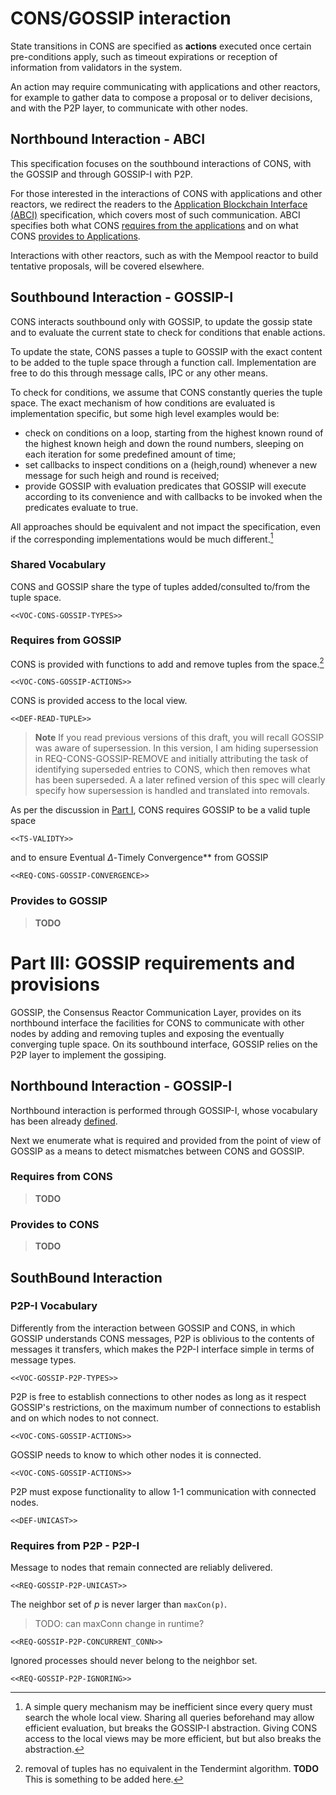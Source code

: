 # CONS/GOSSIP interaction

State transitions in CONS are specified as **actions** executed once certain pre-conditions apply, such as timeout expirations or reception of information from validators in the system.

An action may require communicating with applications and other reactors, for example to gather data to compose a proposal or to deliver decisions, and with the P2P layer, to communicate with other nodes.

## Northbound Interaction - ABCI

This specification focuses on the southbound interactions of CONS, with the GOSSIP and through GOSSIP-I with P2P.

For those interested in the interactions of CONS with applications and other reactors, we redirect the readers to the [Application Blockchain Interface (ABCI)](../../abci/) specification, which covers most of such communication.
ABCI specifies both what CONS [requires from the applications](../../abci/abci%2B%2B_app_requirements.md) and on what CONS [provides to Applications](../../abci/abci%2B%2B_tmint_expected_behavior.md).

Interactions with other reactors, such as with the Mempool reactor to build tentative proposals, will be covered elsewhere.

## Southbound Interaction - GOSSIP-I

CONS interacts southbound only with GOSSIP, to update the gossip state and to evaluate the current state to check for conditions that enable actions.

To update the state, CONS passes a tuple to GOSSIP with the exact content to be added to the tuple space through a function call.
Implementation are free to do this through message calls, IPC or any other means.

To check for conditions, we assume that CONS constantly queries the tuple space.
The exact mechanism of how conditions are evaluated is implementation specific, but some high level examples would be:

- check on conditions on a loop, starting from the highest known round of the highest known heigh and down the round numbers, sleeping on each iteration for some predefined amount of time;
- set callbacks to inspect conditions on a (heigh,round) whenever a new message for such heigh and round is received;
- provide GOSSIP with evaluation predicates that GOSSIP will execute according to its convenience and with callbacks to be invoked when the predicates evaluate to true.

All approaches should be equivalent and not impact the specification, even if the corresponding implementations would be much different.[^setsOfPred]

[^setsOfPred]: A simple query mechanism may be inefficient since every query must search the whole local view.
Sharing all queries beforehand may allow efficient evaluation, but breaks the GOSSIP-I abstraction.
Giving CONS access to the local views may be more efficient, but but also breaks the abstraction.

### Shared Vocabulary

CONS and GOSSIP share the type of tuples added/consulted to/from the tuple space.

```qnt reactor.gen.qnt
<<VOC-CONS-GOSSIP-TYPES>>
```

### Requires from GOSSIP

CONS is provided with functions to add and remove tuples from the space.[^removal]

[^removal]: removal of tuples has no equivalent in the Tendermint algorithm. **TODO** This is something to be added here.

```qnt reactor.gen.qnt
<<VOC-CONS-GOSSIP-ACTIONS>>
```

CONS is provided access to the local view.

```qnt reactor.gen.qnt
<<DEF-READ-TUPLE>>
```

> **Note**
> If you read previous versions of this draft, you will recall GOSSIP was aware of supersession. In this version, I am hiding supersession in REQ-CONS-GOSSIP-REMOVE and initially attributing the task of identifying superseded entries to CONS, which then removes what has been superseded. A a later refined version of this spec will clearly specify how supersession is handled and translated into removals.

As per the discussion in [Part I](#part-1-background), CONS requires GOSSIP to be a valid tuple space

```qnt reactor.gen.qnt
<<TS-VALIDTY>>
```

and to ensure Eventual $\Delta$-Timely Convergence** from GOSSIP

```qnt reactor.gen.qnt
<<REQ-CONS-GOSSIP-CONVERGENCE>>
```

### Provides to GOSSIP

> **TODO**

# Part III: GOSSIP requirements and provisions

GOSSIP, the Consensus Reactor Communication Layer, provides on its northbound interface the facilities for CONS to communicate with other nodes by adding and removing tuples and exposing the eventually converging tuple space.
On its southbound interface, GOSSIP relies on the P2P layer to implement the gossiping.

## Northbound Interaction - GOSSIP-I

Northbound interaction is performed through GOSSIP-I, whose vocabulary has been already [defined](#gossip-i-vocabulary).

Next we enumerate what is required and provided from the point of view of GOSSIP as a means to detect mismatches between CONS and GOSSIP.

### Requires from CONS
>
> **TODO**

### Provides to CONS
>
> **TODO**

## SouthBound Interaction

### P2P-I Vocabulary

Differently from the interaction between GOSSIP and CONS, in which GOSSIP understands CONS messages, P2P is oblivious to the contents of messages it transfers, which makes the P2P-I interface simple in terms of message types.

```qnt reactor.gen.qnt
<<VOC-GOSSIP-P2P-TYPES>>
```

P2P is free to establish connections to other nodes as long as it respect GOSSIP's restrictions, on the maximum number of connections to establish and on which nodes to not connect.

```qnt reactor.gen.qnt
<<VOC-CONS-GOSSIP-ACTIONS>>
```

GOSSIP needs to know to which other nodes it is connected.

```qnt reactor.gen.qnt
<<VOC-CONS-GOSSIP-ACTIONS>>
```

P2P must expose functionality to allow 1-1 communication with connected nodes.

```qnt reactor.gen.qnt
<<DEF-UNICAST>>
```

### Requires from P2P - P2P-I

Message to nodes that remain connected are reliably delivered.

```qnt reactor.gen.qnt
<<REQ-GOSSIP-P2P-UNICAST>>
```

The neighbor set of $p$ is never larger than `maxCon(p)`.
> TODO: can maxConn change in runtime?

```qnt reactor.gen.qnt
<<REQ-GOSSIP-P2P-CONCURRENT_CONN>>
```

Ignored processes should never belong to the neighbor set.

```qnt reactor.gen.qnt
<<REQ-GOSSIP-P2P-IGNORING>>
```
